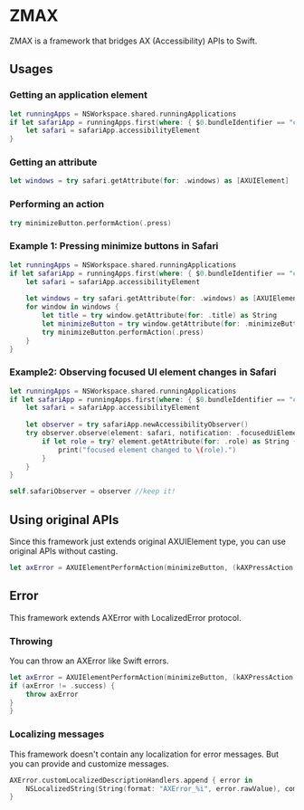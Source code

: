 # ZMAX

ZMAX is a framework that bridges AX (Accessibility) APIs to Swift.

## Usages

### Getting an application element

```swift
let runningApps = NSWorkspace.shared.runningApplications
if let safariApp = runningApps.first(where: { $0.bundleIdentifier == "com.apple.Safari" }) {
	let safari = safariApp.accessibilityElement
}
```

### Getting an attribute

```swift
let windows = try safari.getAttribute(for: .windows) as [AXUIElement]
```

### Performing an action

```swift
try minimizeButton.performAction(.press)
```

### Example 1: Pressing minimize buttons in Safari

```swift
let runningApps = NSWorkspace.shared.runningApplications
if let safariApp = runningApps.first(where: { $0.bundleIdentifier == "com.apple.Safari" }) {
	let safari = safariApp.accessibilityElement
	
	let windows = try safari.getAttribute(for: .windows) as [AXUIElement]
	for window in windows {
		let title = try window.getAttribute(for: .title) as String
		let minimizeButton = try window.getAttribute(for: .minimizeButton) as AXUIElement
		try minimizeButton.performAction(.press)
	}
}
```

### Example2: Observing focused UI element changes in Safari

```swift
let runningApps = NSWorkspace.shared.runningApplications
if let safariApp = runningApps.first(where: { $0.bundleIdentifier == "com.apple.Safari" }) {
	let safari = safariApp.accessibilityElement
	
	let observer = try safariApp.newAccessibilityObserver()
	try observer.observe(element: safari, notification: .focusedUiElementChanged) { element, changes in
		if let role = try? element.getAttribute(for: .role) as String {
			print("focused element changed to \(role).")
		}
	}
}

self.safariObserver = observer //keep it!
```
## Using original APIs

Since this framework just extends original AXUIElement type, you can use original APIs without casting.

```swift
let axError = AXUIElementPerformAction(minimizeButton, (kAXPressAction as CFString))
```
## Error

This framework extends AXError with LocalizedError protocol.

### Throwing

You can throw an AXError like Swift errors.

```swift
let axError = AXUIElementPerformAction(minimizeButton, (kAXPressAction as CFString))
if (axError != .success) {
	throw axError
}
}
```
### Localizing messages

This framework doesn't contain any localization for error messages. But you can provide and customize messages.

```swift
AXError.customLocalizedDescriptionHandlers.append { error in
	NSLocalizedString(String(format: "AXError_%i", error.rawValue), comment: "")
}
```

